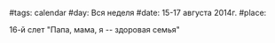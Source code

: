 #tags: calendar
#day: Вся неделя
#date: 15-17 августа 2014г.
#place: 

16-й слет "Папа, мама, я -- здоровая семья"